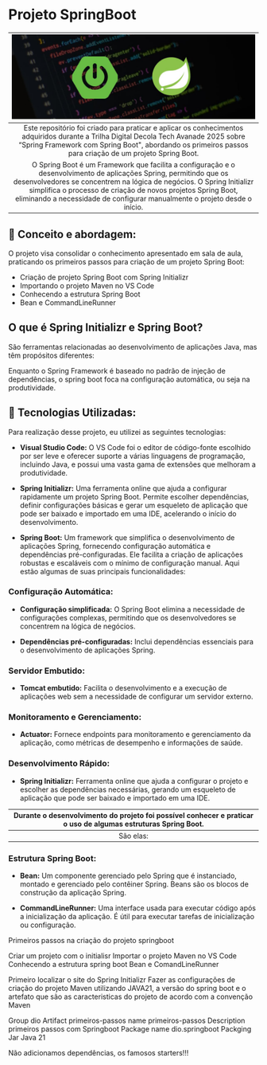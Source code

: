 # Projeto SpringBoot

| [![Spring Boot](/assets/img/SpringBoot_SpringInitializr.png)](https://web.dio.me/track/decola-tech-2025) |
|:--:|
| Este repositório foi criado para praticar e aplicar os conhecimentos adquiridos durante a Trilha Digital Decola Tech Avanade 2025 sobre “Spring Framework com Spring Boot", abordando os primeiros passos para criação de um projeto Spring Boot.
O Spring Boot é um Framework que facilita a configuração e o desenvolvimento de aplicações Spring, permitindo que os desenvolvedores se concentrem na lógica de negócios. O Spring Initializr simplifica o processo de criação de novos projetos Spring Boot, eliminando a necessidade de configurar manualmente o projeto desde o início. |

## 🎯 Conceito e abordagem:

O projeto visa consolidar o conhecimento apresentado em sala de aula, praticando os primeiros passos para criação de um projeto Spring Boot:

- Criação de projeto Spring Boot com Spring Initializr
- Importando o projeto Maven no VS Code
- Conhecendo a estrutura Spring Boot
- Bean e CommandLineRunner

## O que é Spring Initializr e Spring Boot?

São ferramentas relacionadas ao desenvolvimento de aplicações Java, mas têm propósitos diferentes:

Enquanto o Spring Framework é baseado no padrão de injeção de dependências, o spring boot foca na configuração automática, ou seja na produtividade.

## 🤖 Tecnologias Utilizadas:

Para realização desse projeto, eu utilizei as seguintes tecnologias:

- **Visual Studio Code:** O VS Code foi o editor de código-fonte escolhido por ser leve e oferecer suporte a várias linguagens de programação, incluindo Java, e possui uma vasta gama de extensões que melhoram a produtividade.

- **Spring Initializr:** Uma ferramenta online que ajuda a configurar rapidamente um projeto Spring Boot. Permite escolher dependências, definir configurações básicas e gerar um esqueleto de aplicação que pode ser baixado e importado em uma IDE, acelerando o início do desenvolvimento.

- **Spring Boot:** Um framework que simplifica o desenvolvimento de aplicações Spring, fornecendo configuração automática e dependências pré-configuradas. Ele facilita a criação de aplicações robustas e escaláveis com o mínimo de configuração manual. Aqui estão algumas de suas principais funcionalidades:

### **Configuração Automática:**

- **Configuração simplificada:** O Spring Boot elimina a necessidade de configurações complexas, permitindo que os desenvolvedores se concentrem na lógica de negócios.

- **Dependências pré-configuradas:** Inclui dependências essenciais para o desenvolvimento de aplicações Spring.

### **Servidor Embutido:**

- **Tomcat embutido:** Facilita o desenvolvimento e a execução de aplicações web sem a necessidade de configurar um servidor externo.

### **Monitoramento e Gerenciamento:**

- **Actuator:** Fornece endpoints para monitoramento e gerenciamento da aplicação, como métricas de desempenho e informações de saúde.

### **Desenvolvimento Rápido:**

- **Spring Initializr:** Ferramenta online que ajuda a configurar o projeto e escolher as dependências necessárias, gerando um esqueleto de aplicação que pode ser baixado e importado em uma IDE.

| Durante o desenvolvimento do projeto foi possível conhecer e praticar o uso de algumas estruturas Spring Boot. |
|:--:|
São elas: |


### **Estrutura Spring Boot:**

- **Bean:** Um componente gerenciado pelo Spring que é instanciado, montado e gerenciado pelo contêiner Spring. Beans são os blocos de construção da aplicação Spring.

- **CommandLineRunner:** Uma interface usada para executar código após a inicialização da aplicação. É útil para executar tarefas de inicialização ou configuração.



Primeiros passos na criação do projeto springboot

Criar um projeto com o initialisr
Importar o projeto Maven no VS Code
Conhecendo a estrutura spring boot
Bean e ComandLineRunner

Primeiro localizar o site do Spring Initializr
Fazer as configurações de criação do projeto Maven utilizando JAVA21, a versão do spring boot e o artefato que são as caracteristicas do projeto de acordo com a convenção Maven

Group dio
Artifact primeiros-passos
name primeiros-passos
Description primeiros passos com Springboot
Package name dio.springboot
Packging Jar
Java 21

Não adicionamos dependências, os famosos starters!!!